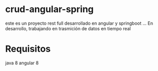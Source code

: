 # crud-angular-spring
este es un proyecto rest full desarrollado en angular y springboot
... En desarrollo, trabajando en trasmición de datos en tiempo real

# Requisitos
java 8
angular 8
